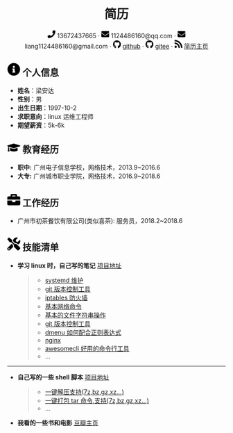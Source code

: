  <center>
     <h1>简历</h1>
     <div>
         <span>
             <img src="assets/phone-solid.svg" width="18px">
             13672437665
         </span>
         ·
         <span>
             <img src="assets/envelope-solid.svg" width="18px">
             1124486160@qq.com
         </span>
         ·
         <span>
             <img src="assets/envelope-solid.svg" width="18px">
             liang1124486160@gmail.com
         </span>
         ·
         <span>
             <img src="assets/github-brands.svg" width="18px">
             <a href="https://github.com/ztoiax">github</a>
         </span>
         ·
         <span>
             <img src="assets/github-brands.svg" width="18px">
             <a href="https://gitee.com/ztoiax">gitee</a>
         </span>
         ·
         <span>
             <img src="assets/rss-solid.svg" width="18px">
             <a href="https://ztoiax.gitee.io/ztoiax.github.io/">简历主页</a>
         </span>
     </div>
 </center>

## <img src="assets/info-circle-solid.svg" width="30px"> 个人信息

- **姓名**：梁安达
- **性别**：男
- **出生日期**：1997-10-2
- **求职意向**：linux 运维工程师
- **期望薪资**：5k-6k

## <img src="assets/graduation-cap-solid.svg" width="30px"> 教育经历

- **职中:** 广州电子信息学校，网络技术，2013.9~2016.6
- **大专:** 广州城市职业学院，网络技术，2016.9~2018.6

## <img src="assets/briefcase-solid.svg" width="30px"> 工作经历

- 广州市初茶餐饮有限公司(类似喜茶): 服务员，2018.2~2018.6

## <img src="assets/tools-solid.svg" width="30px"> 技能清单

- **学习 linux 时，自己写的笔记** [项目地址](https://gitee.com/ztoiax/notes)
  > - [systemd 维护](https://gitee.com/ztoiax/notes/blob/master/systemd.md)
  > - [git 版本控制工具](https://gitee.com/ztoiax/notes/blob/master/git.md)
  > - [iptables 防火墙](https://gitee.com/ztoiax/notes/blob/master/iptables.md)
  > - [基本网络命令](https://gitee.com/ztoiax/notes/blob/master/net.md)
  > - [基本的文件字符串操作](https://gitee.com/ztoiax/notes/blob/master/common.md)
  > - [git 版本控制工具](https://gitee.com/ztoiax/notes/blob/master/git.md)
  > - [dmenu 如何配合正则表达式](https://gitee.com/ztoiax/notes/blob/master/dmenu.md)
  > - [nginx](https://gitee.com/ztoiax/notes/blob/master/nginx.md)
  > - [awesomecli 好用的命令行工具](https://gitee.com/ztoiax/notes/blob/master/awesomecli.md)
  > - ...

---

- **自己写的一些 shell 脚本** [项目地址](https://gitee.com/ztoiax/userfulscripts)
  > - [一键解压支持(7z,bz,gz,xz...)](https://gitee.com/ztoiax/userfulscripts/blob/master/myx.sh)
  > - [一键打包 tar 命令,支持(7z,bz,gz,xz...)](https://gitee.com/ztoiax/userfulscripts/blob/master/mytar.sh)
  > - ...
- **我看的一些书和电影** [豆瓣主页](https://www.douban.com/people/108569039/)
